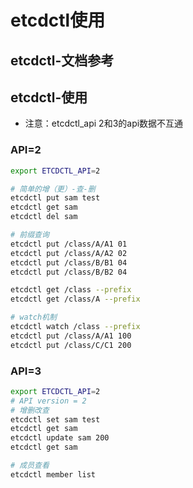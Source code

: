 # etcdctl使用

## etcdctl-文档参考


## etcdctl-使用

- 注意：etcdctl_api 2和3的api数据不互通


### API=2

```bash 
export ETCDCTL_API=2

# 简单的增（更）-查-删
etcdctl put sam test
etcdctl get sam
etcdctl del sam

# 前缀查询
etcdctl put /class/A/A1 01 
etcdctl put /class/A/A2 02
etcdctl put /class/B/B1 04
etcdctl put /class/B/B2 04

etcdctl get /class --prefix
etcdctl get /class/A --prefix

# watch机制
etcdctl watch /class --prefix
etcdctl put /class/A/A1 100
etcdctl put /class/C/C1 200
```

### API=3

```bash
export ETCDCTL_API=2
# API version = 2
# 增删改查
etcdctl set sam test
etcdctl get sam
etcdctl update sam 200
etcdctl get sam

# 成员查看
etcdctl member list
```